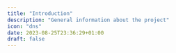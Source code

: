 ```yaml
---
title: "Introduction"
description: "General information about the project"
icon: "dns"
date: 2023-08-25T23:36:29+01:00
draft: false
---
```


